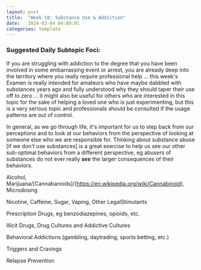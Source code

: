 ```yaml
---
layout: post
title:  "Week 10: Substance Use & Addiction"
date:   2024-03-04 04:00:01
categories: template
---
```



### Suggested Daily Subtopic Foci:

If you are struggling with addiction to the degree that you have been involved in some embarrassing event or arrest, you are already deep into the territory where you really require professional help ... this week's Examen is really intended for amateurs who have maybe dabbled with substances years ago and fully understood why they should taper their use off to zero ... it might also be useful for others who are interested in this topic for the sake of helping a loved one who is just experimenting, but this is a very serious topic and professionals should be consulted if the usage patterns are out of control.  

In general, as we go through life, it's important for us to step back from our perceptions and to look at our behaviors from the perspective of looking at someone else who we are responsible for.  Thinking about substance abuse [if we don't use substances] is a great exercise to help us see our other sub-optimal behaviors from a different perspective, eg abusers of substances do not ever really ***see*** the larger consequences of their behaviors.

Alcohol, Marijuana/[Cannabanoids]/(https://en.wikipedia.org/wiki/Cannabinoid), Microdosing

Nicotine, Caffeine, Sugar, Vaping, Other LegalStimulants

Prescription Drugs, eg benzodiazepines, opioids, etc.

Illicit Drugs, Drug Cultures and Addictive Cultures

Behavioral Addictions (gambling, daytrading, sports betting, etc.)

Triggers and Cravings

Relapse Prevention

